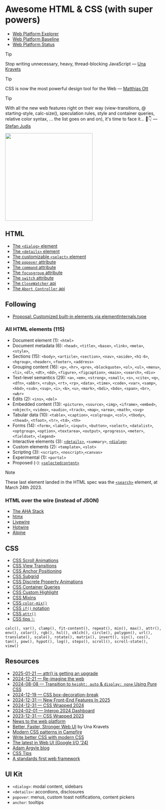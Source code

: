 # Awesome HTML & CSS (with super powers)

- [Web Platform Explorer](https://web-platform-dx.github.io/web-features-explorer/)
- [Web Platform Baseline](https://web.dev/baseline)
- [Web Platform Status](https://webstatus.dev/)

> [!TIP]
> Stop writing unnecessary, heavy, thread-blocking JavaScript — [Una Kravets](https://una.github.io/better-faster-stronger-web-ui/)

> [!TIP]
> CSS is now the most powerful design tool for the Web — [Matthias Ott](https://youtu.be/su6WA0kUUJE?t=340)

> [!TIP]
> With all the new web features right on their way (view-transitions, @​starting-style, calc-size(), speculation rules, style and container queries, relative color syntax, ... the list goes on and on), it's time to face it... 🫣👇 — <a href="https://x.com/stefanjudis/status/1801176094243991995">Stefan Judis</a> <p><img src="https://pbs.twimg.com/media/GP8PXZBXsAAnFP_?format=jpg&name=large" height="280"/></p>

## HTML

- [The `<dialog>` element](./resources/html-dialog-element.md)
- [The `<details>` element](./resources/html-details-element.md)
- [The customizable `<select>` element](./resources/html-customizable-select-element.md)
- [The `popover` attribute](./resources/html-popover-attribute.md)
- [The `command` attribute](./resources/html-invoker-commands-api.md)
- [The `focusgroup` attribute](./resources/html-focusgroup-attribute.md)
- [The `switch` attribute](./resources/html-switch-attribute.md)
- [The `CloseWatcher` api](./resources/html-closewatcher-api.md)
- [The `Abort Controller` api](./resources/html-abort-controller.md)

## Following

- [Proposal: Customized built-in elements via elementInternals.type](https://github.com/whatwg/html/issues/11061)

### All HTML elements (115)

- Document element (1): `<html>`
- Document metadata (6): `<head>`, `<title>`, `<base>`, `<link>`, `<meta>`, `<style>`,
- Sections (15): `<body>`, `<article>`, `<section>`, `<nav>`, `<aside>`, `<h1-6>`, `<hgroup>`, `<header>`, `<footer>`, `<address>`
- Grouping content (16): `<p>`, `<hr>`, `<pre>`, `<blockquote>`, `<ol>`, `<ul>`, `<menu>`, `<li>`, `<dl>`, `<dt>`, `<dd>`, `<figure>`, `<figcaption>`, `<main>`, `<search>`, `<div>`
- Text-level semantics (29): `<a>`, `<em>`, `<strong>`, `<small>`, `<s>`, `<cite>`, `<q>`, `<dfn>`, `<abbr>`, `<ruby>`, `<rt>`, `<rp>`, `<data>`, `<time>`, `<code>`, `<var>`, `<samp>`, `<kbd>`, `<sub>`, `<sup>`, `<i>`, `<b>`, `<u>`, `<mark>`, `<bdi>`, `<bdo>`, `<span>`, `<br>`, `<wbr>`
- Edits (2): `<ins>`, `<del>`
- Embedded content (13): `<picture>`, `<source>`, `<img>`, `<iframe>`, `<embed>`, `<object>`, `<video>`, `<audio>`, `<track>`, `<map>`, `<area>`, `<math>`, `<svg>`
- Tabular data (10): `<table>`, `<caption>`, `<colgroup>`, `<col>`, `<tbody>`, `<thead>`, `<tfoot>`, `<tr>`, `<td>`, `<th>`
- Forms (14): `<form>`, `<label>`, `<input>`, `<button>`, `<select>`, `<datalist>`, `<optgroup>`, `<option>`, `<textarea>`, `<output>`, `<progress>`, `<meter>`, `<fieldset>`, `<legend>`
- Interactive elements (3): [`<details>`](https://html.spec.whatwg.org/multipage/interactive-elements.html#the-details-element), `<summary>`, [`<dialog>`](https://html.spec.whatwg.org/multipage/interactive-elements.html#the-dialog-element)
- Custom elements (2): `<template>`, `<slot>`
- Scripting (3): `<script>`, `<noscript>`,`<canvas>`
- Experimental (1): `<portal>`
- Proposed (-): [`<selectedcontent>`](https://una.im/select-updates/)

> [!NOTE]
> These last element landed in the HTML spec was the [`<search>`](https://www.scottohara.me/blog/2023/03/24/search-element.html) element, at March 24th 2023.


### HTML over the wire (instead of JSON)

- [The AHA Stack](https://ahastack.dev/)
- [htmx](https://htmx.org/)
- [Livewire](https://livewire.laravel.com/)
- [Hotwire](https://hotwired.dev/)
- [Alpine](https://github.com/alpinejs/alpine)


## CSS

- [CSS Scroll Animations](./resources/css-scroll-animations.md)
- [CSS View Transitions](./resources/css-views-transitions.md)
- [CSS Anchor Positioning](./resources/css-anchor-positioning.md)
- [CSS Subgrid](./resources/css-subgrid.md)
- [CSS Discrete Property Animations](./resources/css-discrete-property-animations.md)
- [CSS Container Queries](./resources/css-container-queries.md)
- [CSS Custom Highlight](./resources/css-custom-highlight.md)
- [CSS Mixins](./resources/css-mixins.md)
- [CSS `color-mix()`](./resources/css-color-mix.md)
- [CSS `if()` notation](./resources/css-if-notation.md)
- [CSS `attr()`](./resources/css-attr.md)
- [CSS tips ✨](./resources/css-tips.md)



```
calc(), var(), clamp(), fit-content(), repeat(), min(), max(), attr(), env(), color(), rgb(), hsl(), oklch(), circle(), polygon(), url(), translate(), scale(), rotate(), matrix(), invert(), sin(), cos(), tan(), pow(), hypot(), log(), steps(), scroll(), scroll-state(), view()
```

## Resources

- [2025-01-21 — attr() is getting an upgrade](https://una.im/advanced-attr/)
- [2024-12-21 — Re-imagine the web](https://www.youtube.com/watch?v=LjkraMIWPEY&list=PLNYkxOF6rcIA7z8m5u91ekf81ZXDjTMIZ&index=4)
- [2024-08-08 — Transition to `height: auto` & `display: none` Using Pure CSS](https://blog.css-weekly.com/transition-to-height-auto-display-none-using-pure-css)
- [2024-12-19 — CSS box-decoration-break](https://12daysofweb.dev/2024/css-box-decoration-break/)
- [2024-12-31 — New Front-End Features In 2025](https://www.smashingmagazine.com/2024/12/new-front-end-features-for-designers-in-2025/)
- [2024-12-31 — CSS Wrapped 2024](https://chrome.dev/css-wrapped-2024/)
- [2024-02-01 — Interop 2024 Dashboard](https://webkit.org/blog/14955/the-web-just-gets-better-with-interop/)
- [2023-12-31 — CSS Wrapped 2023](https://developer.chrome.com/blog/css-wrapped-2023)
- [News to the web platform](https://web.dev/blog)
- [Better, Faster, Stronger Web UI](https://una.github.io/better-faster-stronger-web-ui/) by Una Kravets
- [Modern CSS patterns in Campfire](https://dev.37signals.com/modern-css-patterns-and-techniques-in-campfire/)
- [Write better CSS with modern CSS](https://css-tip.com/better-modern-css/)
- [The latest in Web UI (Google I/O ‘24)](https://www.youtube.com/watch?v=_-6LgEjEyzE)
- [Adam Argyle blog](https://nerdy.dev/)
- [CSS Tips](https://css-tip.com/)
- [A standards first web framework](https://nuejs.org/blog/standards-first-web-framework/)


## UI Kit

- `<dialog>`: modal content, sidebars
- `<details>`: accordions, disclosures
- `popover`: menus, custom toast notifications, content pickers
- `anchor`: tooltips
